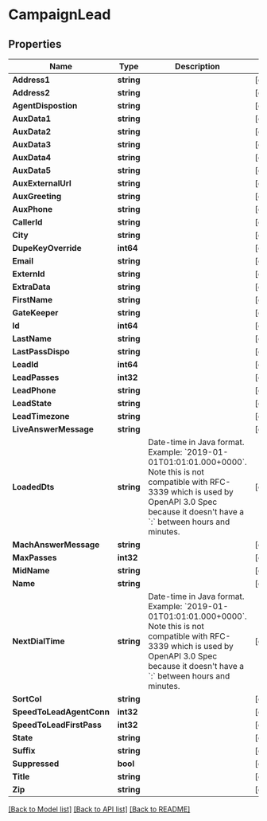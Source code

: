 # CampaignLead

## Properties

Name | Type | Description | Notes
------------ | ------------- | ------------- | -------------
**Address1** | **string** |  | [optional] 
**Address2** | **string** |  | [optional] 
**AgentDispostion** | **string** |  | [optional] 
**AuxData1** | **string** |  | [optional] 
**AuxData2** | **string** |  | [optional] 
**AuxData3** | **string** |  | [optional] 
**AuxData4** | **string** |  | [optional] 
**AuxData5** | **string** |  | [optional] 
**AuxExternalUrl** | **string** |  | [optional] 
**AuxGreeting** | **string** |  | [optional] 
**AuxPhone** | **string** |  | [optional] 
**CallerId** | **string** |  | [optional] 
**City** | **string** |  | [optional] 
**DupeKeyOverride** | **int64** |  | [optional] 
**Email** | **string** |  | [optional] 
**ExternId** | **string** |  | [optional] 
**ExtraData** | **string** |  | [optional] 
**FirstName** | **string** |  | [optional] 
**GateKeeper** | **string** |  | [optional] 
**Id** | **int64** |  | [optional] 
**LastName** | **string** |  | [optional] 
**LastPassDispo** | **string** |  | [optional] 
**LeadId** | **int64** |  | [optional] 
**LeadPasses** | **int32** |  | [optional] 
**LeadPhone** | **string** |  | [optional] 
**LeadState** | **string** |  | [optional] 
**LeadTimezone** | **string** |  | [optional] 
**LiveAnswerMessage** | **string** |  | [optional] 
**LoadedDts** | **string** | Date-time in Java format. Example: &#x60;2019-01-01T01:01:01.000+0000&#x60;. Note this is not compatible with RFC-3339 which is used by OpenAPI 3.0 Spec because it doesn&#39;t have a &#x60;:&#x60; between hours and minutes. | [optional] 
**MachAnswerMessage** | **string** |  | [optional] 
**MaxPasses** | **int32** |  | [optional] 
**MidName** | **string** |  | [optional] 
**Name** | **string** |  | [optional] 
**NextDialTime** | **string** | Date-time in Java format. Example: &#x60;2019-01-01T01:01:01.000+0000&#x60;. Note this is not compatible with RFC-3339 which is used by OpenAPI 3.0 Spec because it doesn&#39;t have a &#x60;:&#x60; between hours and minutes. | [optional] 
**SortCol** | **string** |  | [optional] 
**SpeedToLeadAgentConn** | **int32** |  | [optional] 
**SpeedToLeadFirstPass** | **int32** |  | [optional] 
**State** | **string** |  | [optional] 
**Suffix** | **string** |  | [optional] 
**Suppressed** | **bool** |  | [optional] 
**Title** | **string** |  | [optional] 
**Zip** | **string** |  | [optional] 

[[Back to Model list]](../README.md#documentation-for-models) [[Back to API list]](../README.md#documentation-for-api-endpoints) [[Back to README]](../README.md)


